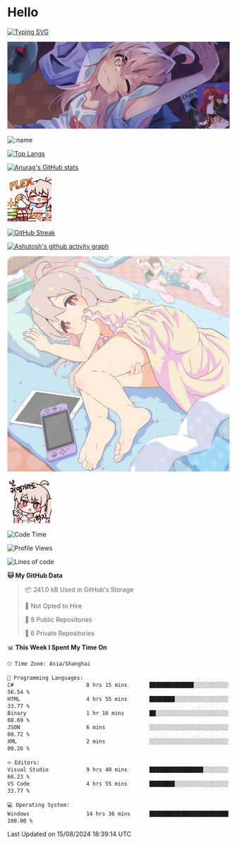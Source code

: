 # Hello

[![Typing SVG](https://readme-typing-svg.demolab.com?font=Fira+Code&pause=1000&color=F78FDE&width=435&lines=%E6%AC%A2%E8%BF%8E%E5%A4%A7%E4%BD%AC%E6%9D%A5%E8%AE%BF0v0)](https://git.io/typing-svg)

![bg.webp](bg.webp)

![:name](https://count.getloli.com/get/@hk416?theme=rule34)

[![Top Langs](https://github-readme-stats.vercel.app/api/top-langs/?username=qq583044063qq&locale=cn&hide=javascript,html,css&theme=tokyonight)](https://github.com/anuraghazra/github-readme-stats)

[![Anurag's GitHub stats](https://github-readme-stats.vercel.app/api?username=qq583044063qq&count_private=true&show_icons=true&locale=cn&theme=tokyonight)](https://github.com/anuraghazra/github-readme-stats)

![baimeng.png](mahiro_flex.png)

[![GitHub Streak](https://streak-stats.demolab.com/?user=qq583044063qq&locale=zh_Hans&theme=tokyonight)](https://git.io/streak-stats)

[![Ashutosh's github activity graph](https://github-readme-activity-graph.vercel.app/graph?username=qq583044063qq&theme=tokyo-night)](https://github.com/ashutosh00710/github-readme-activity-graph)

![mahiroshuiyi.jpg](assets/mahiroshuiyi.jpg)

![baimeng.png](mahiro.png)
<!--START_SECTION:waka-->
![Code Time](http://img.shields.io/badge/Code%20Time-1%2C029%20hrs%2052%20mins-blue)

![Profile Views](http://img.shields.io/badge/Profile%20Views-0-blue)

![Lines of code](https://img.shields.io/badge/From%20Hello%20World%20I%27ve%20Written-905.0%20thousand%20lines%20of%20code-blue)

**🐱 My GitHub Data** 

> 📦 241.0 kB Used in GitHub's Storage 
 > 
> 🚫 Not Opted to Hire
 > 
> 📜 8 Public Repositories 
 > 
> 🔑 6 Private Repositories 
 > 
📊 **This Week I Spent My Time On** 

```text
🕑︎ Time Zone: Asia/Shanghai

💬 Programming Languages: 
C#                       8 hrs 15 mins       ██████████████░░░░░░░░░░░   56.54 % 
HTML                     4 hrs 55 mins       ████████░░░░░░░░░░░░░░░░░   33.77 % 
Binary                   1 hr 16 mins        ██░░░░░░░░░░░░░░░░░░░░░░░   08.69 % 
JSON                     6 mins              ░░░░░░░░░░░░░░░░░░░░░░░░░   00.72 % 
XML                      2 mins              ░░░░░░░░░░░░░░░░░░░░░░░░░   00.26 % 

🔥 Editors: 
Visual Studio            9 hrs 40 mins       █████████████████░░░░░░░░   66.23 % 
VS Code                  4 hrs 55 mins       ████████░░░░░░░░░░░░░░░░░   33.77 % 

💻 Operating System: 
Windows                  14 hrs 36 mins      █████████████████████████   100.00 % 
```


 Last Updated on 15/08/2024 18:39:14 UTC
<!--END_SECTION:waka-->
